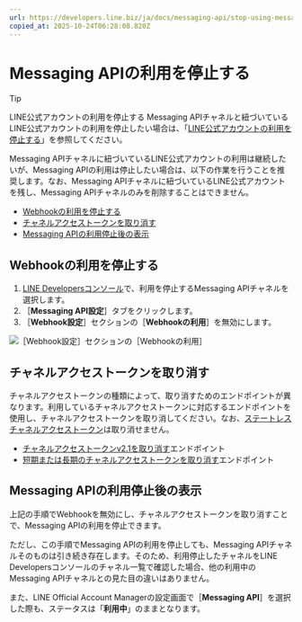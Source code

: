 ```yaml
---
url: https://developers.line.biz/ja/docs/messaging-api/stop-using-messaging-api/
copied_at: 2025-10-24T06:28:08.820Z
---
```

# Messaging APIの利用を停止する

> [!TIP]
> LINE公式アカウントの利用を停止する
> Messaging APIチャネルと紐づいているLINE公式アカウントの利用を停止したい場合は、「[LINE公式アカウントの利用を停止する](https://developers.line.biz/ja/docs/messaging-api/stop-using-line-official-account/)」を参照してください。

Messaging APIチャネルに紐づいているLINE公式アカウントの利用は継続したいが、Messaging APIの利用は停止したい場合は、以下の作業を行うことを推奨します。なお、Messaging APIチャネルに紐づいているLINE公式アカウントを残し、Messaging APIチャネルのみを削除することはできません。

*   [Webhookの利用を停止する](#disable-use-webhook)
*   [チャネルアクセストークンを取り消す](#revoke-channel-access-token)
*   [Messaging APIの利用停止後の表示](#display-after-stopping-use-of-the-messaging-api)

## Webhookの利用を停止する

1.  [LINE Developersコンソール](https://developers.line.biz/console/)で、利用を停止するMessaging APIチャネルを選択します。
2.  ［**Messaging API設定**］タブをクリックします。
3.  ［**Webhook設定**］セクションの［**Webhookの利用**］を無効にします。

![［Webhook設定］セクションの［Webhookの利用］](https://developers.line.biz/media/messaging-api/stop-using-messaging-api/disable-use-webhook-ja.png)

## チャネルアクセストークンを取り消す

チャネルアクセストークンの種類によって、取り消すためのエンドポイントが異なります。利用しているチャネルアクセストークンに対応するエンドポイントを使用し、チャネルアクセストークンを取り消してください。なお、[ステートレスチャネルアクセストークン](https://developers.line.biz/ja/docs/basics/channel-access-token/#stateless-channel-access-token)は取り消せません。

*   [チャネルアクセストークンv2.1を取り消す](https://developers.line.biz/ja/reference/messaging-api/#revoke-channel-access-token-v2-1)エンドポイント
*   [短期または長期のチャネルアクセストークンを取り消す](https://developers.line.biz/ja/reference/messaging-api/#revoke-longlived-or-shortlived-channel-access-token)エンドポイント

## Messaging APIの利用停止後の表示

上記の手順でWebhookを無効にし、チャネルアクセストークンを取り消すことで、Messaging APIの利用を停止できます。

ただし、この手順でMessaging APIの利用を停止しても、Messaging APIチャネルそのものは引き続き存在します。そのため、利用停止したチャネルをLINE Developersコンソールのチャネル一覧で確認した場合、他の利用中のMessaging APIチャネルとの見た目の違いはありません。

また、LINE Official Account Managerの設定画面で［**Messaging API**］を選択した際も、ステータスは「**利用中**」のままとなります。